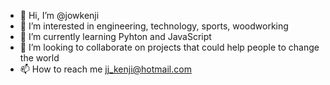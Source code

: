 - 👋 Hi, I’m @jowkenji
- 👀 I’m interested in engineering, technology, sports, woodworking
- 🌱 I’m currently learning Pyhton and JavaScript
- 💞️ I’m looking to collaborate on projects that could help people to change the world
- 📫 How to reach me jj_kenji@hotmail.com

<!---
jowkenji/jowkenji is a ✨ special ✨ repository because its `README.md` (this file) appears on your GitHub profile.
You can click the Preview link to take a look at your changes.
--->
